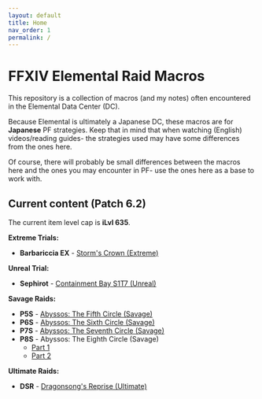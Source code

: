 ```yaml
---
layout: default
title: Home
nav_order: 1
permalink: /
---
```



# FFXIV Elemental Raid Macros

This repository is a collection of macros (and my notes) often encountered in the Elemental Data Center (DC).

Because Elemental is ultimately a Japanese DC, these macros are for **Japanese** PF strategies. Keep that in mind that when watching (English) videos/reading guides- the strategies used may have some differences from the ones here.

Of course, there will probably be small differences between the macros here and the ones you may encounter in PF- use the ones here as a base to work with.

## Current content (Patch 6.2)

The current item level cap is **iLvl 635**.

**Extreme Trials:**
- **Barbariccia EX** - [Storm's Crown (Extreme)](6.0_endwalker/extreme_trials/barbariccia/README.md)

**Unreal Trial:**
- **Sephirot** - [Containment Bay S1T7 (Unreal)](3.0_heavensward/extreme_trials/sephirot/README.md)

**Savage Raids:**
- **P5S** - [Abyssos: The Fifth Circle (Savage)](6.0_endwalker/savage_raids/p5s/README.md)
- **P6S** - [Abyssos: The Sixth Circle (Savage)](6.0_endwalker/savage_raids/p6s/README.md)
- **P7S** - [Abyssos: The Seventh Circle (Savage)](6.0_endwalker/savage_raids/p7s/README.md)
- **P8S** - Abyssos: The Eighth Circle (Savage)
    - [Part 1](6.0_endwalker/savage_raids/p8s_1/README.md)
    - [Part 2](6.0_endwalker/savage_raids/p8s_2/README.md)

**Ultimate Raids:**
- **DSR** - [Dragonsong's Reprise (Ultimate)](ultimates/dsr/README.md)

